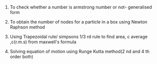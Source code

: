 1. To check whether a number is armstrong number or not- generalised  form

2. To obtain the number of nodes for a particle in a box using Newton Raphson method

3. Using Trapezoidal rule/ simpsons 1/3 rd rule to find area, c average ,c(r.m.s) from maxwell's formula

4. Solving equation of motion using Runge Kutta  method(2 nd and 4 th order both)
